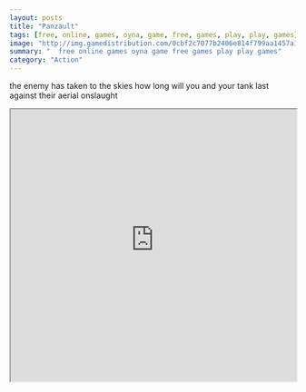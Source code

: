 ```yaml
---
layout: posts
title: "Panzault"
tags: [free, online, games, oyna, game, free, games, play, play, games]
image: "http://img.gamedistribution.com/0cbf2c7077b2406e814f799aa1457a14.jpg"
summary: "  free online games oyna game free games play play games"
category: "Action"
---
```


the enemy has taken to the skies how long will you and your tank last against their aerial onslaught

<iframe width="100%" height="480px;" src="http://flash.gamedistribution.com?game=0cbf2c7077b2406e814f799aa1457a14"></iframe>